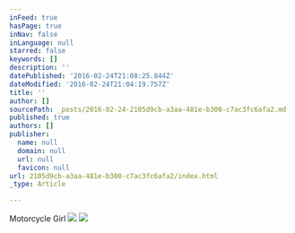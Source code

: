 ```yaml
---
inFeed: true
hasPage: true
inNav: false
inLanguage: null
starred: false
keywords: []
description: ''
datePublished: '2016-02-24T21:08:25.844Z'
dateModified: '2016-02-24T21:04:19.757Z'
title: ''
author: []
sourcePath: _posts/2016-02-24-2105d9cb-a3aa-481e-b300-c7ac3fc6afa2.md
published: true
authors: []
publisher:
  name: null
  domain: null
  url: null
  favicon: null
url: 2105d9cb-a3aa-481e-b300-c7ac3fc6afa2/index.html
_type: Article

---
```

Motorcycle Girl
![](https://the-grid-user-content.s3-us-west-2.amazonaws.com/e43ea443-bad3-4f03-8d23-8306cda61b1b.jpg)
![](https://the-grid-user-content.s3-us-west-2.amazonaws.com/f72a3b14-d3a7-4f21-9d9f-8c5f5e6e96ec.JPG)